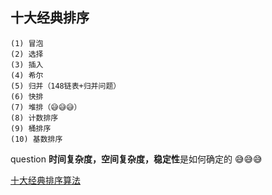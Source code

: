 ## 十大经典排序

    (1) 冒泡
    (2) 选择
    (3) 插入
    (4) 希尔
    (5) 归并（148链表+归并问题）
    (6) 快排
    (7) 堆排（😅😅😅）
    (8) 计数排序
    (9) 桶排序
    (10) 基数排序


question **时间复杂度，空间复杂度，稳定性**是如何确定的 😅😅😅

[十大经典排序算法](https://www.cnblogs.com/onepixel/p/7674659.html)

